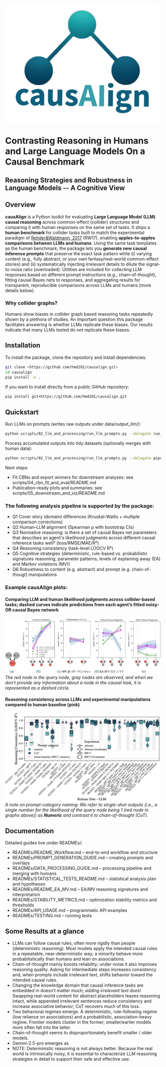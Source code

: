 <div align="center">
    <img align="center" src="assets/logo.png"  width="500" style="padding-right: 10px; padding left: 10px;"/>
</div>

# Contrasting Reasoning in Humans and Large Language Models On a Causal Benchmark
## Reasoning Strategies and Robustness in Language Models -- A Cognitive View

## **Overview**


**causAIign** is a Python toolkit for evaluating **Large Language Model (LLM) causal reasoning** across  common-effect (collider) structures and comparing it with human responses on the same set of tasks. It ships a **human benchmark** for collider tasks built to match the experimental paradigm of [Rehder&Waldmann, 2017](https://link.springer.com/article/10.3758/s13421-016-0662-3) (RW17), enabling **apples-to-apples comparisons between LLMs and humans**. Using the same task templates as the human benchmark, the package lets you **generate new causal inference prompts** that preserve the exact task pattern while (i) varying content (e.g., fully abstract, or your own fantasy/real-world common-effect stories) and (ii) systematically injecting irrelevant details to dilute the signal-to-noise ratio (overloaded). Utilities are included for collecting LLM responses based on different prompt instructions (e.g., chain-of-thought), fitting causal Bayes nets to responses, and aggregating results for transparent, reproducible comparisons across LLMs and humans (more details below).

### Why collider graphs?
Humans show biases in collider graph based reasoning tasks repeatedly shown by a plethora of studies. An important question this package facilitates  answering is whether LLMs replicate these biases. Our results indicate that many LLMs tested do not replicate these biases.


## **Installation**

To install the package, clone the repository and install dependencies:

```bash
git clone <https://github.com/hmd101/causalign.git>
cd causalign
pip install -e .

```

If you want to install directly from a public GitHub repository:

```bash
pip install git+https://github.com/hmd101/causalign.git
```

## Quickstart

Run LLMs on prompts (writes raw outputs under data/output_llm/):

```bash
python scripts/02_llm_and_processing/run_llm_prompts.py --delegate run_experiment --version 3 --experiment pilot_study --model gpt-4o
```

Process accumulated outputs into tidy datasets (optionally merges with human data):

```bash
python scripts/02_llm_and_processing/run_llm_prompts.py --delegate pipeline  --experiment pilot_study --version 3
```

Next steps:
- Fit CBNs and export winners for downstream analyses: see scripts/04_cbn_fit_and_eval/README.md
- Publication-ready plots and summaries: see scripts/05_downstream_and_viz/README.md



### The following analysis pipeline is supported by the package:
- Q1 Cover story (domain) differences (Kruskal–Wallis + multiple comparison corrections)
- Q2 Human–LLM alignment (Spearman ρ with bootstrap CIs)
- Q3 Normative reasoning: is there a set of causal Bayes net parameters that describes an agent's likelihood judgments across different causal inference tasks well? (loss/RMSE/MAE/R²)
- Q4 Reasoning consistency (task-level LOOCV R²)
- Q5 Cognitive strategies (deterministic, rule-based  vs. probabilistic signatures reasoning; parameter patterns, levels of explaining away (EA) and Markov violations (MV))
- Q6 Robustness to content (e.g. abstract) and prompt (e.g. chain-of-thougt) manipulations 

### Example causAIign plots:
####  Comparing LLM and human likelihood judgments across collider-based tasks; dashed curves indicate predictions from each agent’s fitted noisy-OR causal Bayes network
![Example Output Plot](assets/figures/tasks.png)
_The red node is the query node, gray nodes are observed, and when we don't provide any information about a node in the causal task, it is represented as a dashed circle._

#### Reasoning consistency across LLMs and experimental manipulations compared to human baseline (pink)
![Example Output Plot2](assets/figures/r2_by_release.png)
_A note on prompt-category naming: We refer to single-shot outputs (i.e., a single number for the likelihood of the query node being 1 (red node in graphs above)) as **Numeric** and contrast it to chain-of-thought (CoT)._


## Documentation

Detailed guides live under READMEs/:
- READMEs/README_Workflow.md – end-to-end workflow and structure
- READMEs/PROMPT_GENERATION_GUIDE.md – creating prompts and overlays
- READMEs/DATA_PROCESSING_GUIDE.md – processing pipeline and merging with humans
- READMEs/STATISTICAL_TESTS_README.md – statistical analysis plan and hypotheses
- READMEs/README_EA_MV.md – EA/MV reasoning signatures and interpretation
- READMEs/STABILITY_METRICS.md – optimization stability metrics and thresholds
- READMEs/API_USAGE.md – programmatic API examples
- READMEs/TESTING.md – running tests


## Some Results at a glance

- LLMs can follow causal rules, often more rigidly than people (deterministic reasoning). Most models apply the intended causal rules in a repeatable, near-deterministic way; a minority behave _more_ probabilistically  than humans and lean on associations.
- Chain-of-thought mainly boosts reliability; under noise it also improves reasoning quality. Asking for intermediate steps increases consistency and, when prompts include irrelevant text, shifts behavior toward the intended causal rules.
- Changing the knowledge domain that causal inference tasks are embedded in doesn’t matter much; _adding irrelevant text does_! Swapping real-world content for abstract placeholders leaves reasoning intact, while appended irrelevant sentences reduce consistency and increase associative behavior; CoT recovers much of this loss.
- Two behavioral regimes emerge. A deterministic, rule-following regime (low reliance on associations) and a probabilistic, association-heavy regime. Frontier models cluster in the former; smaller/earlier models more often fall into the latter.
- Chain-of-thought seems to disproportionately benefit smaller / older models.
- Gemini-2.5-pro emerges as
- NOTE: Deterministic reasoning is not always better. Because the real world is intrinsically noisy, it is essential to characterize LLM reasoning strategies in detail to support their safe and effective use.

